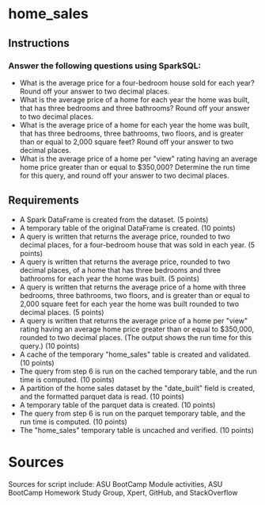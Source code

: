 # home_sales

## Instructions
### Answer the following questions using SparkSQL:
  - What is the average price for a four-bedroom house sold for each year? Round off your answer to two decimal places.
  - What is the average price of a home for each year the home was built, that has three bedrooms and three bathrooms? Round off your answer to two decimal places.
  - What is the average price of a home for each year the home was built, that has three bedrooms, three bathrooms, two floors, and is greater than or equal to 2,000 square feet? Round off your answer to two decimal places.
  - What is the average price of a home per "view" rating having an average home price greater than or equal to $350,000? Determine the run time for this query, and round off your answer to two decimal places.

## Requirements
- A Spark DataFrame is created from the dataset. (5 points)
- A temporary table of the original DataFrame is created. (10 points)
- A query is written that returns the average price, rounded to two decimal places, for a four-bedroom house that was sold in each year. (5 points)
- A query is written that returns the average price, rounded to two decimal places, of a home that has three bedrooms and three bathrooms for each year the home was built. (5 points)
- A query is written that returns the average price of a home with three bedrooms, three bathrooms, two floors, and is greater than or equal to 2,000 square feet for each year the home was built rounded to two decimal places. (5 points)
- A query is written that returns the average price of a home per "view" rating having an average home price greater than or equal to $350,000, rounded to two decimal places. (The output shows the run time for this query.) (10 points)
- A cache of the temporary "home_sales" table is created and validated. (10 points)
- The query from step 6 is run on the cached temporary table, and the run time is computed. (10 points)
- A partition of the home sales dataset by the "date_built" field is created, and the formatted parquet data is read. (10 points)
- A temporary table of the parquet data is created. (10 points)
- The query from step 6 is run on the parquet temporary table, and the run time is computed. (10 points)
- The "home_sales" temporary table is uncached and verified. (10 points)

# Sources
Sources for script include: ASU BootCamp Module activities, ASU BootCamp Homework Study Group, Xpert, GitHub, and StackOverflow

